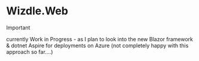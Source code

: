 # Wizdle.Web

> [!IMPORTANT]
> currently Work in Progress - as I plan to look into the new Blazor framework & dotnet Aspire for deployments on Azure (not completely happy with this approach so far....)
